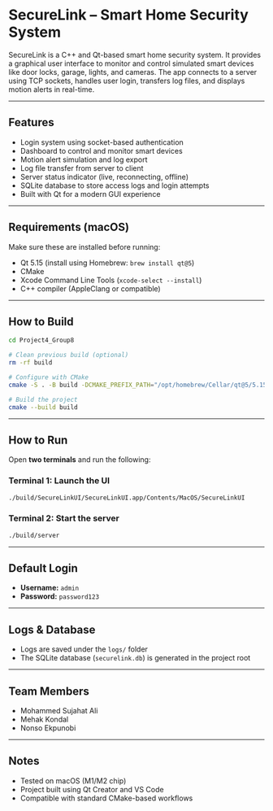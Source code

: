 # SecureLink – Smart Home Security System

SecureLink is a C++ and Qt-based smart home security system. It provides a graphical user interface to monitor and control simulated smart devices like door locks, garage, lights, and cameras. The app connects to a server using TCP sockets, handles user login, transfers log files, and displays motion alerts in real-time.

---

## Features

- Login system using socket-based authentication
- Dashboard to control and monitor smart devices
- Motion alert simulation and log export
- Log file transfer from server to client
- Server status indicator (live, reconnecting, offline)
- SQLite database to store access logs and login attempts
- Built with Qt for a modern GUI experience

---

## Requirements (macOS)

Make sure these are installed before running:

- Qt 5.15 (install using Homebrew: `brew install qt@5`)
- CMake
- Xcode Command Line Tools (`xcode-select --install`)
- C++ compiler (AppleClang or compatible)

---

## How to Build

```bash
cd Project4_Group8

# Clean previous build (optional)
rm -rf build

# Configure with CMake
cmake -S . -B build -DCMAKE_PREFIX_PATH="/opt/homebrew/Cellar/qt@5/5.15.16_1/lib/cmake"

# Build the project
cmake --build build
```

---

## How to Run

Open **two terminals** and run the following:

### Terminal 1: Launch the UI

```bash
./build/SecureLinkUI/SecureLinkUI.app/Contents/MacOS/SecureLinkUI
```

### Terminal 2: Start the server

```bash
./build/server
```

---

## Default Login

- **Username:** `admin`
- **Password:** `password123`

---

## Logs & Database

- Logs are saved under the `logs/` folder
- The SQLite database (`securelink.db`) is generated in the project root

---

## Team Members

- Mohammed Sujahat Ali  
- Mehak Kondal  
- Nonso Ekpunobi

---

## Notes

- Tested on macOS (M1/M2 chip)
- Project built using Qt Creator and VS Code
- Compatible with standard CMake-based workflows
